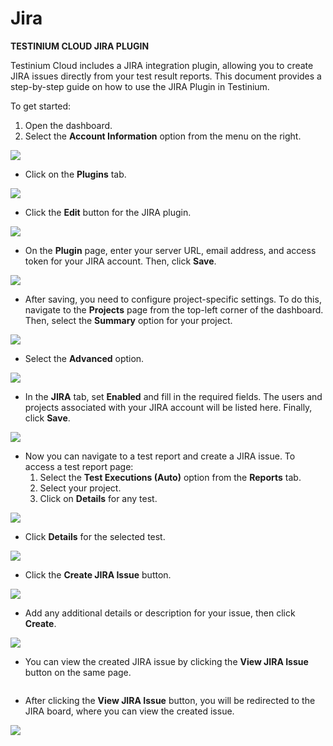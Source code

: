 # Jira

**TESTINIUM CLOUD JIRA PLUGIN**&#x20;

Testinium Cloud includes a JIRA integration plugin, allowing you to create JIRA issues directly from your test result reports. This document provides a step-by-step guide on how to use the JIRA Plugin in Testinium.

To get started:

1. Open the dashboard.
2. Select the **Account Information** option from the menu on the right.

![](<../../.gitbook/assets/Screenshot 2025-01-27 at 15.29.23.png>)

* Click on the **Plugins** tab.

![](<../../.gitbook/assets/Screenshot 2025-01-27 at 15.30.45.png>)

* Click the **Edit** button for the JIRA plugin.

![](<../../.gitbook/assets/Screenshot 2025-01-27 at 15.33.55.png>)

* On the **Plugin** page, enter your server URL, email address, and access token for your JIRA account. Then, click **Save**.

![](<../../.gitbook/assets/Screenshot 2025-01-27 at 15.39.18.png>)

* After saving, you need to configure project-specific settings. To do this, navigate to the **Projects** page from the top-left corner of the dashboard. Then, select the **Summary** option for your project.

![](<../../.gitbook/assets/Screenshot 2025-01-27 at 15.43.39.png>)

* Select the **Advanced** option.

![](<../../.gitbook/assets/Screenshot 2025-01-27 at 15.45.40.png>)

* In the **JIRA** tab, set **Enabled** and fill in the required fields. The users and projects associated with your JIRA account will be listed here. Finally, click **Save**.

![](<../../.gitbook/assets/Screenshot 2025-01-27 at 16.04.28.png>)

* Now you can navigate to a test report and create a JIRA issue. To access a test report page:
  1. Select the **Test Executions (Auto)** option from the **Reports** tab.
  2. Select your project.
  3. Click on **Details** for any test.

![](<../../.gitbook/assets/Screenshot 2025-01-27 at 16.07.32.png>)

* Click **Details** for the selected test.

![](<../../.gitbook/assets/Screenshot 2025-01-27 at 16.09.04.png>)

* Click the **Create JIRA Issue** button.

![](<../../.gitbook/assets/Screenshot 2025-01-27 at 16.10.27.png>)

* Add any additional details or description for your issue, then click **Create**.

![](<../../.gitbook/assets/Screenshot 2025-01-27 at 16.13.54.png>)

* You can view the created JIRA issue by clicking the **View JIRA Issue** button on the same page.

<figure><img src="../../.gitbook/assets/Screenshot 2025-01-27 at 16.21.37.png" alt=""><figcaption></figcaption></figure>

* After clicking the **View JIRA Issue** button, you will be redirected to the JIRA board, where you can view the created issue.

![](<../../.gitbook/assets/Screenshot 2025-01-27 at 16.18.13.png>)
